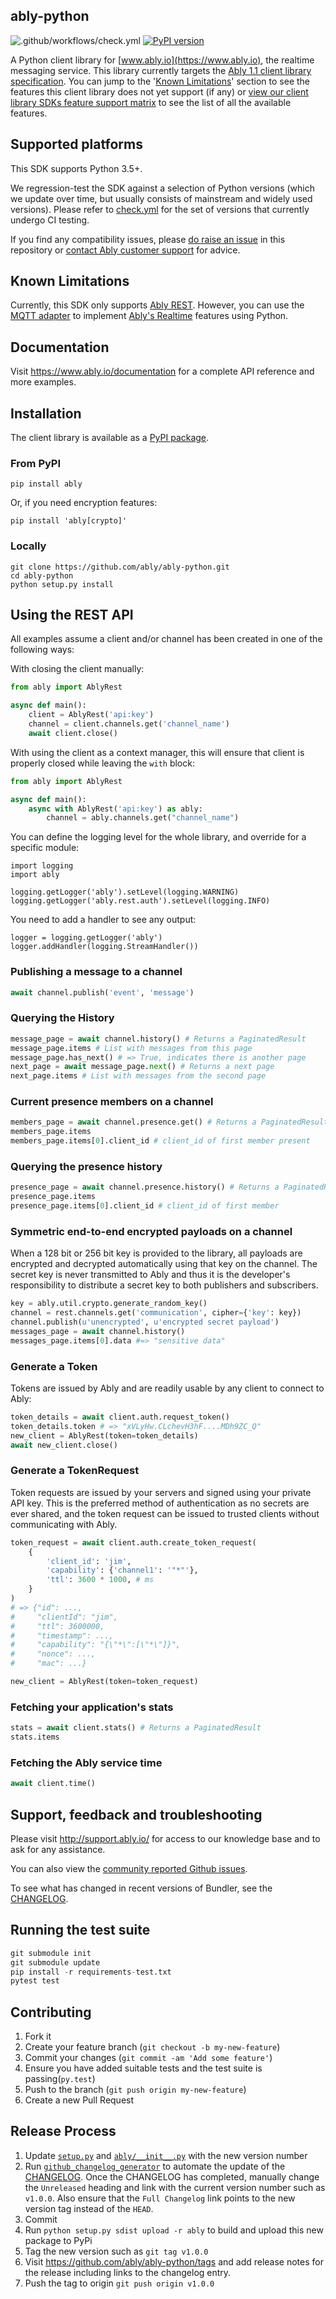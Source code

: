 ably-python
-----------

![.github/workflows/check.yml](https://github.com/ably/ably-python/workflows/.github/workflows/check.yml/badge.svg)
[![PyPI version](https://badge.fury.io/py/ably.svg)](https://badge.fury.io/py/ably)

A Python client library for [www.ably.io](https://www.ably.io), the realtime messaging service. This library currently targets the [Ably 1.1 client library specification](https://www.ably.io/documentation/client-lib-development-guide/features/). You can jump to the '[Known Limitations](#known-limitations)' section to see the features this client library does not yet support (if any) or [view our client library SDKs feature support matrix](https://www.ably.io/download/sdk-feature-support-matrix) to see the list of all the available features.

## Supported platforms

This SDK supports Python 3.5+.

We regression-test the SDK against a selection of Python versions (which we update over time, but usually consists of mainstream and widely used versions). Please refer to [check.yml](.github/workflows/check.yml) for the set of versions that currently undergo CI testing.

If you find any compatibility issues, please [do raise an issue](https://github.com/ably/ably-python/issues/new) in this repository or [contact Ably customer support](https://support.ably.io/) for advice.

## Known Limitations

Currently, this SDK only supports [Ably REST](https://www.ably.io/documentation/rest). However, you can use the [MQTT adapter](https://www.ably.io/documentation/mqtt) to implement [Ably's Realtime](https://www.ably.io/documentation/realtime) features using Python. 

## Documentation

Visit https://www.ably.io/documentation for a complete API reference and more examples.

## Installation

The client library is available as a [PyPI package](https://pypi.python.org/pypi/ably).

### From PyPI

    pip install ably

Or, if you need encryption features:

    pip install 'ably[crypto]'

### Locally

    git clone https://github.com/ably/ably-python.git
    cd ably-python
    python setup.py install

## Using the REST API

All examples assume a client and/or channel has been created in one of the following ways:

With closing the client manually:
```python
from ably import AblyRest

async def main(): 
    client = AblyRest('api:key')
    channel = client.channels.get('channel_name')
    await client.close()
```
With using the client as a context manager, this will ensure that client is properly closed 
while leaving the `with` block:
```python
from ably import AblyRest

async def main():
    async with AblyRest('api:key') as ably:
        channel = ably.channels.get("channel_name")
```


You can define the logging level for the whole library, and override for a
specific module:

    import logging
    import ably

    logging.getLogger('ably').setLevel(logging.WARNING)
    logging.getLogger('ably.rest.auth').setLevel(logging.INFO)

You need to add a handler to see any output:

    logger = logging.getLogger('ably')
    logger.addHandler(logging.StreamHandler())

### Publishing a message to a channel

```python
await channel.publish('event', 'message')
```

### Querying the History

```python
message_page = await channel.history() # Returns a PaginatedResult
message_page.items # List with messages from this page
message_page.has_next() # => True, indicates there is another page
next_page = await message_page.next() # Returns a next page
next_page.items # List with messages from the second page
```

### Current presence members on a channel

```python
members_page = await channel.presence.get() # Returns a PaginatedResult
members_page.items
members_page.items[0].client_id # client_id of first member present
```

### Querying the presence history

```python
presence_page = await channel.presence.history() # Returns a PaginatedResult
presence_page.items
presence_page.items[0].client_id # client_id of first member
```

### Symmetric end-to-end encrypted payloads on a channel

When a 128 bit or 256 bit key is provided to the library, all payloads are encrypted and decrypted automatically using that key on the channel. The secret key is never transmitted to Ably and thus it is the developer's responsibility to distribute a secret key to both publishers and subscribers.

```python
key = ably.util.crypto.generate_random_key()
channel = rest.channels.get('communication', cipher={'key': key})
channel.publish(u'unencrypted', u'encrypted secret payload')
messages_page = await channel.history()
messages_page.items[0].data #=> "sensitive data"
```

### Generate a Token

Tokens are issued by Ably and are readily usable by any client to connect to Ably:

```python
token_details = await client.auth.request_token()
token_details.token # => "xVLyHw.CLchevH3hF....MDh9ZC_Q"
new_client = AblyRest(token=token_details)
await new_client.close()
```

### Generate a TokenRequest

Token requests are issued by your servers and signed using your private API key. This is the preferred method of authentication as no secrets are ever shared, and the token request can be issued to trusted clients without communicating with Ably.

```python
token_request = await client.auth.create_token_request(
    {
        'client_id': 'jim',
        'capability': {'channel1': '"*"'},
        'ttl': 3600 * 1000, # ms
    }
)
# => {"id": ...,
#     "clientId": "jim",
#     "ttl": 3600000,
#     "timestamp": ...,
#     "capability": "{\"*\":[\"*\"]}",
#     "nonce": ...,
#     "mac": ...}

new_client = AblyRest(token=token_request)
```

### Fetching your application's stats

```python
stats = await client.stats() # Returns a PaginatedResult
stats.items
```

### Fetching the Ably service time

```python
await client.time()
```

## Support, feedback and troubleshooting

Please visit http://support.ably.io/ for access to our knowledge base and to ask for any assistance.

You can also view the [community reported Github issues](https://github.com/ably/ably-python/issues).

To see what has changed in recent versions of Bundler, see the [CHANGELOG](CHANGELOG.md).

## Running the test suite

```python
git submodule init
git submodule update
pip install -r requirements-test.txt
pytest test
```

## Contributing

1. Fork it
2. Create your feature branch (`git checkout -b my-new-feature`)
3. Commit your changes (`git commit -am 'Add some feature'`)
4. Ensure you have added suitable tests and the test suite is passing(`py.test`)
4. Push to the branch (`git push origin my-new-feature`)
5. Create a new Pull Request

## Release Process

1. Update [`setup.py`](./setup.py) and [`ably/__init__.py`](./ably/__init__.py) with the new version number
2. Run [`github_changelog_generator`](https://github.com/skywinder/Github-Changelog-Generator) to automate the update of the [CHANGELOG](./CHANGELOG.md). Once the CHANGELOG has completed, manually change the `Unreleased` heading and link with the current version number such as `v1.0.0`. Also ensure that the `Full Changelog` link points to the new version tag instead of the `HEAD`.
3. Commit
4. Run `python setup.py sdist upload -r ably` to build and upload this new package to PyPi
5. Tag the new version such as `git tag v1.0.0`
6. Visit https://github.com/ably/ably-python/tags and add release notes for the release including links to the changelog entry.
7. Push the tag to origin `git push origin v1.0.0`
